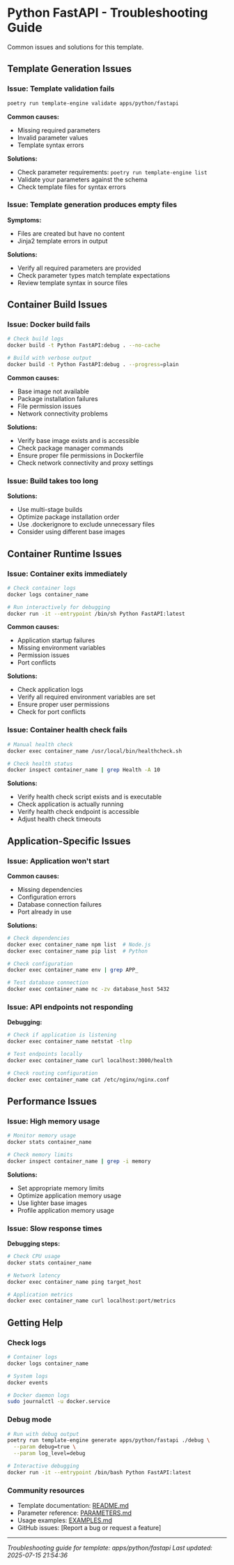 # Python FastAPI - Troubleshooting Guide

Common issues and solutions for this template.

## Template Generation Issues

### Issue: Template validation fails

```bash
poetry run template-engine validate apps/python/fastapi
```

**Common causes:**
- Missing required parameters
- Invalid parameter values
- Template syntax errors

**Solutions:**
- Check parameter requirements: `poetry run template-engine list`
- Validate your parameters against the schema
- Check template files for syntax errors

### Issue: Template generation produces empty files

**Symptoms:**
- Files are created but have no content
- Jinja2 template errors in output

**Solutions:**
- Verify all required parameters are provided
- Check parameter types match template expectations
- Review template syntax in source files

## Container Build Issues

### Issue: Docker build fails

```bash
# Check build logs
docker build -t Python FastAPI:debug . --no-cache

# Build with verbose output
docker build -t Python FastAPI:debug . --progress=plain
```

**Common causes:**
- Base image not available
- Package installation failures
- File permission issues
- Network connectivity problems

**Solutions:**
- Verify base image exists and is accessible
- Check package manager commands
- Ensure proper file permissions in Dockerfile
- Check network connectivity and proxy settings

### Issue: Build takes too long

**Solutions:**
- Use multi-stage builds
- Optimize package installation order
- Use .dockerignore to exclude unnecessary files
- Consider using different base images

## Container Runtime Issues

### Issue: Container exits immediately

```bash
# Check container logs
docker logs container_name

# Run interactively for debugging
docker run -it --entrypoint /bin/sh Python FastAPI:latest
```

**Common causes:**
- Application startup failures
- Missing environment variables
- Permission issues
- Port conflicts

**Solutions:**
- Check application logs
- Verify all required environment variables are set
- Ensure proper user permissions
- Check for port conflicts

### Issue: Container health check fails

```bash
# Manual health check
docker exec container_name /usr/local/bin/healthcheck.sh

# Check health status
docker inspect container_name | grep Health -A 10
```

**Solutions:**
- Verify health check script exists and is executable
- Check application is actually running
- Verify health check endpoint is accessible
- Adjust health check timeouts


## Application-Specific Issues

### Issue: Application won't start

**Common causes:**
- Missing dependencies
- Configuration errors
- Database connection failures
- Port already in use

**Solutions:**
```bash
# Check dependencies
docker exec container_name npm list  # Node.js
docker exec container_name pip list  # Python

# Check configuration
docker exec container_name env | grep APP_

# Test database connection
docker exec container_name nc -zv database_host 5432
```

### Issue: API endpoints not responding

**Debugging:**
```bash
# Check if application is listening
docker exec container_name netstat -tlnp

# Test endpoints locally
docker exec container_name curl localhost:3000/health

# Check routing configuration
docker exec container_name cat /etc/nginx/nginx.conf
```

## Performance Issues

### Issue: High memory usage

```bash
# Monitor memory usage
docker stats container_name

# Check memory limits
docker inspect container_name | grep -i memory
```

**Solutions:**
- Set appropriate memory limits
- Optimize application memory usage
- Use lighter base images
- Profile application memory usage

### Issue: Slow response times

**Debugging steps:**
```bash
# Check CPU usage
docker stats container_name

# Network latency
docker exec container_name ping target_host

# Application metrics
docker exec container_name curl localhost:port/metrics
```

## Getting Help

### Check logs
```bash
# Container logs
docker logs container_name

# System logs
docker events

# Docker daemon logs
sudo journalctl -u docker.service
```

### Debug mode
```bash
# Run with debug output
poetry run template-engine generate apps/python/fastapi ./debug \
  --param debug=true \
  --param log_level=debug

# Interactive debugging
docker run -it --entrypoint /bin/bash Python FastAPI:latest
```

### Community resources
- Template documentation: [README.md](README.md)
- Parameter reference: [PARAMETERS.md](PARAMETERS.md)
- Usage examples: [EXAMPLES.md](EXAMPLES.md)
- GitHub issues: [Report a bug or request a feature]

---

*Troubleshooting guide for template: apps/python/fastapi*
*Last updated: 2025-07-15 21:54:36*

